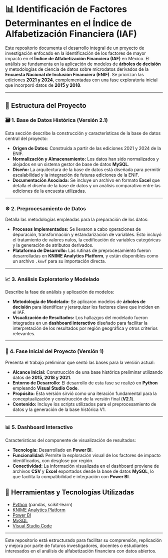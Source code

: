 # 📊 Identificación de Factores Determinantes en el Índice de Alfabetización Financiera (IAF)

Este repositorio documenta el desarrollo integral de un proyecto de investigación enfocado en la identificación de los factores de mayor impacto en el **Índice de Alfabetización Financiera (IAF)** en México. El análisis se fundamenta en la aplicación de modelos de **árboles de decisión** y metodologías de ciencia de datos sobre microdatos derivados de la **Encuesta Nacional de Inclusión Financiera (ENIF)**. Se priorizan las ediciones **2021 y 2024**, complementadas con una fase exploratoria inicial que incorporó datos de **2015 y 2018**.

---

## 📂 Estructura del Proyecto

### 🗃️ 1. Base de Datos Histórica (Versión 2.1)

Esta sección describe la construcción y características de la base de datos central del proyecto:

- **Origen de Datos:** Construida a partir de las ediciones 2021 y 2024 de la ENIF.
- **Normalización y Almacenamiento:** Los datos han sido normalizados y alojados en un sistema gestor de base de datos **MySQL**.
- **Diseño:** La arquitectura de la base de datos está diseñada para permitir escalabilidad y la integración de futuras ediciones de la ENIF.
- **Documentación Asociada:** Se incluye un archivo en formato **Excel** que detalla el diseño de la base de datos y un análisis comparativo entre las ediciones de la encuesta utilizadas.

---

### ⚙️ 2. Preprocesamiento de Datos

Detalla las metodologías empleadas para la preparación de los datos:

- **Procesos Implementados:** Se llevaron a cabo operaciones de depuración, transformación y estandarización de variables. Esto incluyó el tratamiento de valores nulos, la codificación de variables categóricas y la generación de atributos derivados.
- **Plataforma de Desarrollo:** Las rutinas de preprocesamiento fueron desarrolladas en **KNIME Analytics Platform**, y están disponibles como un archivo `.knwf` para su importación directa.

---

### 📈 3. Análisis Exploratorio y Modelado

Describe la fase de análisis y aplicación de modelos:

- **Metodología de Modelado:** Se aplicaron modelos de **árboles de decisión** para identificar y jerarquizar los factores clave que inciden en el IAF.
- **Visualización de Resultados:** Los hallazgos del modelado fueron integrados en un **dashboard interactivo** diseñado para facilitar la interpretación de los resultados por región geográfica y otros criterios relevantes.

---

### 🧪 4. Fase Inicial del Proyecto (Versión 1)

Presenta el trabajo preliminar que sentó las bases para la versión actual:

- **Alcance Inicial:** Construcción de una base histórica preliminar utilizando datos de **2015, 2018 y 2021**.
- **Entorno de Desarrollo:** El desarrollo de esta fase se realizó en **Python** empleando **Visual Studio Code**.
- **Propósito:** Esta versión sirvió como una iteración fundamental para la conceptualización y construcción de la versión final (**V2.1**).
- **Contenido:** Incluye los scripts utilizados para el preprocesamiento de datos y la generación de la base histórica V1.

---

### 📊 5. Dashboard Interactivo

Características del componente de visualización de resultados:

- **Tecnología:** Desarrollado en **Power BI**.
- **Funcionalidad:** Permite la exploración visual de los factores de impacto identificados, con desglose por región.
- **Conectividad:** La información visualizada en el dashboard proviene de archivos **CSV** y **Excel** exportados desde la base de datos **MySQL**, lo que facilita la compatibilidad e integración con **Power BI**.


## 🔧 Herramientas y Tecnologías Utilizadas

- [Python](https://www.python.org/) (pandas, scikit-learn)
- [KNIME Analytics Platform](https://www.knime.com/)
- [Power BI](https://powerbi.microsoft.com/)
- [MySQL](https://www.mysql.com/)
- [Visual Studio Code](https://code.visualstudio.com/)

---

Este repositorio está estructurado para facilitar su comprensión, replicación y mejora por parte de futuros investigadores, docentes o estudiantes interesados en el análisis de alfabetización financiera con datos abiertos.

